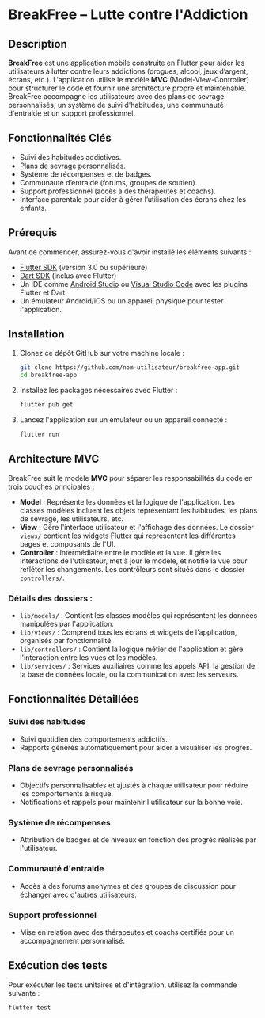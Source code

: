# BreakFree – Lutte contre l'Addiction

## Description
**BreakFree** est une application mobile construite en Flutter pour aider les utilisateurs à lutter contre leurs addictions (drogues, alcool, jeux d’argent, écrans, etc.). L'application utilise le modèle **MVC** (Model-View-Controller) pour structurer le code et fournir une architecture propre et maintenable. BreakFree accompagne les utilisateurs avec des plans de sevrage personnalisés, un système de suivi d'habitudes, une communauté d'entraide et un support professionnel.

## Fonctionnalités Clés
- Suivi des habitudes addictives.
- Plans de sevrage personnalisés.
- Système de récompenses et de badges.
- Communauté d’entraide (forums, groupes de soutien).
- Support professionnel (accès à des thérapeutes et coachs).
- Interface parentale pour aider à gérer l’utilisation des écrans chez les enfants.

## Prérequis
Avant de commencer, assurez-vous d'avoir installé les éléments suivants :
- [Flutter SDK](https://flutter.dev/docs/get-started/install) (version 3.0 ou supérieure)
- [Dart SDK](https://dart.dev/get-dart) (inclus avec Flutter)
- Un IDE comme [Android Studio](https://developer.android.com/studio) ou [Visual Studio Code](https://code.visualstudio.com/Download) avec les plugins Flutter et Dart.
- Un émulateur Android/iOS ou un appareil physique pour tester l'application.

## Installation
1. Clonez ce dépôt GitHub sur votre machine locale :

    ```bash
    git clone https://github.com/nom-utilisateur/breakfree-app.git
    cd breakfree-app
    ```

2. Installez les packages nécessaires avec Flutter :

    ```bash
    flutter pub get
    ```

3. Lancez l'application sur un émulateur ou un appareil connecté :

    ```bash
    flutter run
    ```

## Architecture MVC
BreakFree suit le modèle **MVC** pour séparer les responsabilités du code en trois couches principales :
- **Model** : Représente les données et la logique de l'application. Les classes modèles incluent les objets représentant les habitudes, les plans de sevrage, les utilisateurs, etc.
- **View** : Gère l'interface utilisateur et l'affichage des données. Le dossier `views/` contient les widgets Flutter qui représentent les différentes pages et composants de l'UI.
- **Controller** : Intermédiaire entre le modèle et la vue. Il gère les interactions de l'utilisateur, met à jour le modèle, et notifie la vue pour refléter les changements. Les contrôleurs sont situés dans le dossier `controllers/`.

### Détails des dossiers :
- `lib/models/` : Contient les classes modèles qui représentent les données manipulées par l'application.
- `lib/views/` : Comprend tous les écrans et widgets de l'application, organisés par fonctionnalité.
- `lib/controllers/` : Contient la logique métier de l'application et gère l'interaction entre les vues et les modèles.
- `lib/services/` : Services auxiliaires comme les appels API, la gestion de la base de données locale, ou la communication avec les serveurs.

## Fonctionnalités Détaillées

### Suivi des habitudes
- Suivi quotidien des comportements addictifs.
- Rapports générés automatiquement pour aider à visualiser les progrès.
  
### Plans de sevrage personnalisés
- Objectifs personnalisables et ajustés à chaque utilisateur pour réduire les comportements à risque.
- Notifications et rappels pour maintenir l'utilisateur sur la bonne voie.

### Système de récompenses
- Attribution de badges et de niveaux en fonction des progrès réalisés par l'utilisateur.

### Communauté d'entraide
- Accès à des forums anonymes et des groupes de discussion pour échanger avec d'autres utilisateurs.

### Support professionnel
- Mise en relation avec des thérapeutes et coachs certifiés pour un accompagnement personnalisé.

## Exécution des tests
Pour exécuter les tests unitaires et d'intégration, utilisez la commande suivante :

```bash
flutter test
